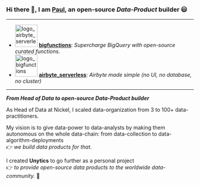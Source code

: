 

### Hi there 👋, I am [Paul](https://www.linkedin.com/in/paul-marcombes/), an open-source *Data-Product* builder 😃

---

- <img src="https://github.com/unytics/unytics/assets/111615732/a3399f0e-7d86-45ec-acf9-3a572eaade74" alt="logo_airbyte_serverless" width="60"/> **[bigfunctions](https://github.com/unytics/bigfunctions)**: *Supercharge BigQuery with open-source curated functions.*
- <img src="https://github.com/unytics/unytics/assets/111615732/484feaa8-6ba9-436c-aa67-741fb18a17be" alt="logo_bigfunctions" width="60"/> **[airbyte_serverless](https://github.com/unytics/airbyte_serverless)**: *Airbyte made simple (no UI, no database, no cluster)*


---

***From Head of Data to open-source Data-Product builder***

As Head of Data at Nickel, I scaled data-organization from 3 to 100+ data-practitioners. 

My vision is to give data-power to data-analysts by making them autonomous on the whole data-chain: from data-collection to data-algorithm-deployments<br>
👉 *we build data products for that*. 

I created **Unytics** to go further as a personal project<br>
👉 *to provide open-source data products to the worldwide data-community.* 🚀 

